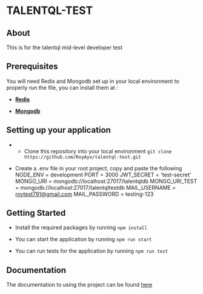 # TALENTQL-TEST

## About
This is for the talentql mid-level developer test

## Prerequisites
You will need Redis and Mongodb set up in your local environment to properly run the file, you can install them at : 
- [**Redis**](https://redis.io/download)

- [**Mongodb**](https://docs.mongodb.com/manual/installation/)

## Setting up your application
- - Clone this repository into your local environment
```git clone https://github.com/RoyAyo/talentql-test.git```

- Create a .env file in your root project, copy and paste the following
  NODE_ENV = development
  PORT = 3000
  JWT_SECRET = 'test-secret'
  MONGO_URI = mongodb://localhost:27017/talentqldb
  MONGO_URI_TEST = mongodb://localhost:27017/talentqltestdb
  MAIL_USERNAME = roytest791@gmail.com
  MAIL_PASSWORD = testing-123

## Getting Started
- Install the required packages by running 
```npm install```

- You can start the application by running
```npm run start```

- You can run tests for the application by running
```npm run test```

## Documentation
The documentation to using the project can be found [here](https://documenter.getpostman.com/view/6433790/TzRa63kN)
